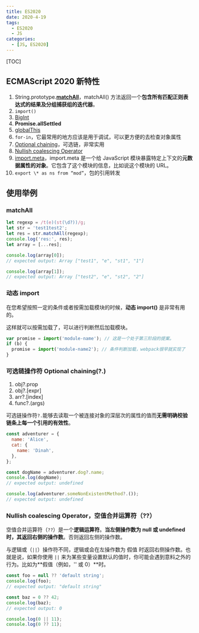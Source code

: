 ```yaml
---
title: ES2020
date: 2020-4-19
tags:
  - ES2020
  - JS
categories:
  - [JS, ES2020]
---
```


[TOC]

## ECMAScript 2020 新特性

1. String.prototype.**[matchAll](https://developer.mozilla.org/zh-CN/docs/Web/JavaScript/Reference/Global_Objects/String/matchAll)**，matchAll() 方法返回一个**包含所有匹配正则表达式的结果及分组捕获组的迭代器**。
2. `import()`
3. [BigInt](https://developer.mozilla.org/zh-CN/docs/Web/JavaScript/Reference/Global_Objects/BigInt)
4. **Promise.allSettled**
5. [globalThis](https://developer.mozilla.org/zh-CN/docs/Web/JavaScript/Reference/Global_Objects/globalThis)
6. `for-in`，它最常用的地方应该是用于调试，可以更方便的去检查对象属性
7. [Optional chaining](https://developer.mozilla.org/zh-CN/docs/Web/JavaScript/Reference/Operators/%E5%8F%AF%E9%80%89%E9%93%BE)，可选链，非常实用
8. [Nullish coalescing Operator](https://developer.mozilla.org/zh-CN/docs/Web/JavaScript/Reference/Operators/Nullish_coalescing_operator)
9. [import.meta](https://developer.mozilla.org/zh-CN/docs/Web/JavaScript/Reference/Statements/import.meta)，import.meta 是一个给 JavaScript 模块暴露特定上下文的**元数据属性的对象**。它包含了这个模块的信息，比如说这个模块的 URL。
10. `export \* as ns from “mod”`，包的引用转发

## 使用举例

### matchAll

```js
let regexp = /t(e)(st(\d?))/g;
let str = 'test1test2';
let res = str.matchAll(regexp);
console.log('res:', res);
let array = [...res];

console.log(array[0]);
// expected output: Array ["test1", "e", "st1", "1"]

console.log(array[1]);
// expected output: Array ["test2", "e", "st2", "2"]
```

### 动态 import

在您希望按照一定的条件或者按需加载模块的时候，**动态 import()** 是非常有用的。

这样就可以按需加载了，可以进行判断然后加载模块。

```js
var promise = import('module-name'); // 这是一个处于第三阶段的提案。
if (b) {
  promise = import('module-name2'); // 条件判断加载，webpack很早就实现了
}
```

### 可选链操作符 Optional chaining(?.)

1. obj?.prop
2. obj?.[expr]
3. arr?.[index]
4. func?.(args)

可选链操作符`?.`能够去读取一个被连接对象的深层次的属性的值而**无需明确校验链条上每一个引用的有效性**。

```js
const adventurer = {
  name: 'Alice',
  cat: {
    name: 'Dinah',
  },
};

const dogName = adventurer.dog?.name;
console.log(dogName);
// expected output: undefined

console.log(adventurer.someNonExistentMethod?.());
// expected output: undefined
```

### Nullish coalescing Operator，空值合并运算符（??）

空值合并运算符（`??`）是一个**逻辑运算符**。**当左侧操作数为 null 或 undefined 时，其返回右侧的操作数**。否则返回左侧的操作数。

与逻辑或（`||`）操作符不同，逻辑或会在左操作数为 假值 时返回右侧操作数。也就是说，如果你使用 `||` 来为某些变量设置默认的值时，你可能会遇到意料之外的行为。比如为**假值（例如，'' 或 0）**时。

```js
const foo = null ?? 'default string';
console.log(foo);
// expected output: "default string"

const baz = 0 ?? 42;
console.log(baz);
// expected output: 0

console.log(0 || 11);
console.log(0 ?? 11);
```
